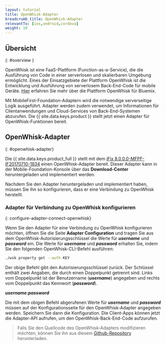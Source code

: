 ```yaml
---
layout: tutorial
title: OpenWhisk-Adapter
breadcrumb_title: OpenWhisk-Adapter
relevantTo: [ios,android,cordova]
weight: 10
---
```

<!-- NLS_CHARSET=UTF-8 -->
## Übersicht
{: #overview }

OpenWhisk ist eine FaaS-Plattform (Function-as-a-Service), die die Ausführung von Code in einer serverlosen und skalierbaren Umgebung ermöglicht. Eines der Einsatzgebiete der Plattform OpenWhisk ist die Entwicklung und Ausführung von serverlosem Back-End-Code für mobile Geräte. [Hier](https://console.bluemix.net/openwhisk/?env_id=ibm:yp:us-south) erfahren Sie mehr über die Plattform OpenWhisk für Bluemix.

Mit MobileFirst-Foundation-Adaptern wird die notwendige serverseitige Logik ausgeführt. Adapter werden zudem verwendet, um Informationen für Clientanwendungen und Cloud-Services von Back-End-Systemen abzurufen. Die {{ site.data.keys.product }} stellt jetzt einen Adapter für OpenWhisk-Funktionen bereit. 

##  OpenWhisk-Adapter
{: #openwhisk-adapter}

Die {{ site.data.keys.product_full }} stellt mit dem [iFix 8.0.0.0-MFPF-IF20170710-1834](https://mobilefirstplatform.ibmcloud.com/blog/2017/07/11/8-0-ifix-release/) einen OpenWhisk-Adapter bereit. Dieser Adapter kann in der Mobile-Foundation-Konsole über das **Download-Center** heruntergeladen und implementiert werden. 

Nachdem Sie den Adapter heruntergeladen und implementiert haben, müssen Sie ihn so konfigurieren, dass er eine Verbindung zu OpenWhisk herstellt.

### Adapter für Verbindung zu OpenWhisk konfigurieren
{: configure-adapter-connect-openwhisk}

Wenn Sie den Adapter für eine Verbindung zu OpenWhisk konfigurieren möchten, öffnen Sie die Seite **Adapter Configuration** und tragen Sie aus dem OpenWhisk-Autorisierungsschlüssel die Werte für _**username**_ und _**password**_ ein. Die Werte für _**username**_ und _**password**_ erhalten Sie, indem Sie den folgenden OpenWhisk-CLI-Befehl ausführen: 

```bash
./wsk property get --auth KEY
```

Der obige Befehl gibt den Autorisierungsschlüssel zurück. Der Schlüssel enthält zwei Angaben, die durch einen Doppelpunkt getrennt sind. Links vom Doppelpunkt ist der Benutzername (_**username**_) angegeben und rechts vom Doppelpunkt das Kennwort (_**password**_).

_**username:password**_

Die mit dem obigen Befehl abgerufenen Werte für _**username**_ und _**password**_ müssen auf der Konfigurationsseite für den OpenWhisk-Adapter angegeben werden. Speichern Sie dann die Konfiguration. Die Client-Apps können jetzt die Adapter-API aufrufen, um den OpenWhisk-Back-End-Code aufzurufen. 

>Falls Sie den Quellcode des OpenWhisk-Adapters modifizieren möchten, können Sie ihn aus diesem [Github-Repository](https://github.com/mfpdev/mfp-extension-adapters) herunterladen.
